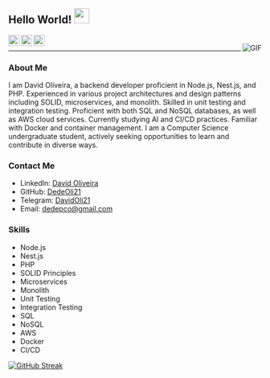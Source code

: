 ## Hello World! <img src="https://raw.githubusercontent.com/iampavangandhi/iampavangandhi/master/gifs/Hi.gif" width="30px"></h2>


<a href="https://www.linkedin.com/in/david-oliveira-029a67140/">
  <img align="left" alt="Ajay's Linkdein" width="22px" src="https://cdn.jsdelivr.net/npm/simple-icons@v3/icons/linkedin.svg" />
</a>
<a href="https://github.com/DedeOli21">
  <img align="left" alt="Ajay's Github" width="22px" src="https://cdn.jsdelivr.net/npm/simple-icons@v3/icons/github.svg" />
</a>
<a href="https://t.me/DavidOli21">
  <img align="left" alt="Ajay's Telegram" width="22px" src="https://cdn.jsdelivr.net/npm/simple-icons@v3/icons/telegram.svg" />
</a>
<br />
<img align="right" alt="GIF" src="https://media.giphy.com/media/13HgwGsXF0aiGY/giphy.gif" />

---

### About Me

I am David Oliveira, a backend developer proficient in Node.js, Nest.js, and PHP. Experienced in various project architectures and design patterns including SOLID, microservices, and monolith. Skilled in unit testing and integration testing. Proficient with both SQL and NoSQL databases, as well as AWS cloud services. Currently studying AI and CI/CD practices. Familiar with Docker and container management. I am a Computer Science undergraduate student, actively seeking opportunities to learn and contribute in diverse ways.

### Contact Me

- LinkedIn: [David Oliveira](https://www.linkedin.com/in/david-oliveira-029a67140/)
- GitHub: [DedeOli21](https://github.com/DedeOli21)
- Telegram: [DavidOli21](https://t.me/DavidOli21)
- Email: dedepco@gmail.com

### Skills

- Node.js
- Nest.js
- PHP
- SOLID Principles
- Microservices
- Monolith
- Unit Testing
- Integration Testing
- SQL
- NoSQL
- AWS
- Docker
- CI/CD


[![GitHub Streak](https://streak-stats.demolab.com/?user=DedeOli21&theme=bear&background=000&border=30A3DC&dates=FFF)](https://git.io/streak-stats)
